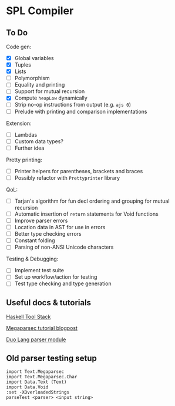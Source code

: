 # SPL Compiler

## To Do
Code gen:
- [x] Global variables
- [x] Tuples
- [x] Lists
- [ ] Polymorphism
- [ ] Equality and printing
- [ ] Support for mutual recursion
- [x] Compute `heapLow` dynamically
- [ ] Strip no-op instructions from output (e.g. `ajs 0`)
- [ ] Prelude with printing and comparison implementations

Extension:
- [ ] Lambdas
- [ ] Custom data types?
- [ ] Further idea

Pretty printing:
- [ ] Printer helpers for parentheses, brackets and braces
- [ ] Possibly refactor with `Prettyprinter` library

QoL:
- [ ] Tarjan's algorithm for fun decl ordering and grouping for mutual recursion
- [ ] Automatic insertion of `return` statements for Void functions
- [ ] Improve parser errors
- [ ] Location data in AST for use in errors
- [ ] Better type checking errors
- [ ] Constant folding
- [ ] Parsing of non-ANSI Unicode characters

Testing & Debugging:
- [ ] Implement test suite
- [ ] Set up workflow/action for testing
- [ ] Test type checking and type generation

## Useful docs & tutorials
[Haskell Tool Stack](https://docs.haskellstack.org/en/stable/GUIDE/)

[Megaparsec tutorial blogpost](https://markkarpov.com/tutorial/megaparsec.html)

[Duo Lang parser module](https://github.com/duo-lang/duo-lang/tree/main/src/Parser)

## Old parser testing setup
```
import Text.Megaparsec
import Text.Megaparsec.Char
import Data.Text (Text)
import Data.Void
:set -XOverloadedStrings
parseTest <parser> <input string>
```
